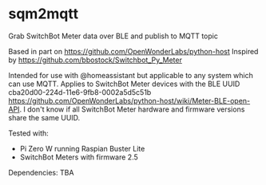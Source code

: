 # sqm2mqtt
Grab SwitchBot Meter data over BLE and publish to MQTT topic

Based in part on https://github.com/OpenWonderLabs/python-host
Inspired by https://github.com/bbostock/Switchbot_Py_Meter

Intended for use with @homeassistant but applicable to any system which can use MQTT. Applies to SwitchBot Meter devices with the BLE UUID cba20d00-224d-11e6-9fb8-0002a5d5c51b https://github.com/OpenWonderLabs/python-host/wiki/Meter-BLE-open-API. I don't know if all SwitchBot Meter hardware and firmware versions share the same UUID.

Tested with:
- Pi Zero W running Raspian Buster Lite
- SwitchBot Meters with firmware 2.5

Dependencies:
TBA

